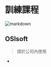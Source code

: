 # 訓練課程

![markdown](https://w7.pngwing.com/pngs/566/884/png-transparent-osisoft-industry-business-pi-system-internet-of-things-business-blue-people-logo.png "markdown")
## OSIsoft
>請於公司內使用
*
